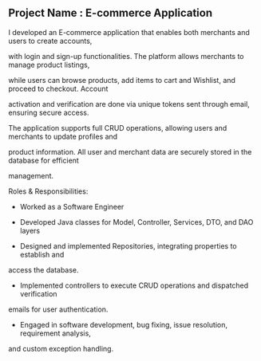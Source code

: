 Project Name : E-commerce Application
--------------------------------------

I developed an E-commerce application that enables both merchants and users to create accounts, 

with login and sign-up functionalities. The platform allows merchants to manage product listings, 

while users can browse products, add items to cart and Wishlist, and proceed to checkout. Account 

activation and verification are done via unique tokens sent through email, ensuring secure access. 

The application supports full CRUD operations, allowing users and merchants to update profiles and 

product information. All user and merchant data are securely stored in the database for efficient 

management.

Roles & Responsibilities:

- Worked as a Software Engineer

- Developed Java classes for Model, Controller, Services, DTO, and DAO layers 

- Designed and implemented Repositories, integrating properties to establish and 

access the database.

- Implemented controllers to execute CRUD operations and dispatched verification 

emails for user authentication.

- Engaged in software development, bug fixing, issue resolution, requirement analysis, 

and custom exception handling.


